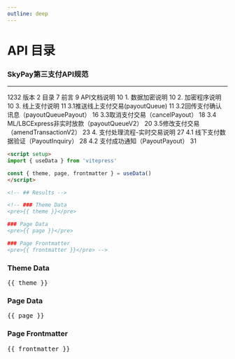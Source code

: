 ```yaml
---
outline: deep
---
```


# API 目录
### SkyPay第三支付API规范	
_________________
1232
    版本	2
    目录	7
    前言	9
    API文档说明	10
    1. 数据加密说明	10
    2. 加密程序说明	10
    3. 线上支付说明	11
3.1推送线上支付交易(payoutQueue)	11
3.2回传支付确认讯息（payoutQueuePayout）	16
3.3取消支付交易（cancelPayout）	18
3.4 ML/LBCExpress非实时放款（payoutQueueV2）	20
3.5修改支付交易（amendTransactionV2）	23
4. 支付处理流程-实时交易说明	27
4.1 线下支付数据验证（PayoutInquiry）	28
4.2 支付成功通知（PayoutPayout）	31

<!-- This page demonstrates usage of some of the runtime APIs provided by VitePress.

The main `useData()` API can be used to access site, theme, and page data for the current page. It works in both `.md` and `.vue` files: -->

```md
<script setup>
import { useData } from 'vitepress'

const { theme, page, frontmatter } = useData()
</script>

<!-- ## Results -->

<!-- ### Theme Data
<pre>{{ theme }}</pre>

### Page Data
<pre>{{ page }}</pre>

### Page Frontmatter
<pre>{{ frontmatter }}</pre> -->
```

<script setup>
import { useData } from 'vitepress'

const { site, theme, page, frontmatter } = useData()
</script>

<!-- ## Results -->

### Theme Data
<pre>{{ theme }}</pre>

### Page Data
<pre>{{ page }}</pre>

### Page Frontmatter
<pre>{{ frontmatter }}</pre>

<!-- ## More -->

<!-- Check out the documentation for the [full list of runtime APIs](https://vitepress.dev/reference/runtime-api#usedata). -->

<!-- ## details
This is a details block. -->